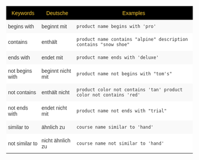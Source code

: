 <style type="text/css">
.tg  {border-collapse:collapse;border-spacing:0;border:none;border-color:#ccc;}
.tg td{font-family:Arial, sans-serif;font-size:14px;padding:10px 5px;border-style:solid;border-width:0px;overflow:hidden;word-break:normal;border-color:#ccc;color:#333;background-color:#fff;}
.tg th{font-family:Arial, sans-serif;font-size:14px;font-weight:normal;padding:10px 5px;border-style:solid;border-width:0px;overflow:hidden;word-break:normal;border-color:#ccc;color:#333;background-color:#f0f0f0;}
.tg .tg-31q5{background-color:#000000;color:#ffcd33;vertical-align:top}
.tg .tg-4eph{background-color:#f9f9f9}
</style>
<table class="tg">
  <tr>
    <th class="tg-31q5">Keywords</th>
    <th class="tg-31q5">Deutsche</th>
    <th class="tg-31q5">Examples</th>
  </tr>
  <tr>
    <td class="tg-4eph">begins with</td>
    <td class="tg-4eph">beginnt mit</td>
    <td class="tg-4eph"><code>product name begins with 'pro'</code></td>
  </tr>
  <tr>
    <td class="tg-031e">contains</td>
    <td class="tg-031e">enthält</td>
    <td class="tg-031e"><code>product name contains "alpine" description contains "snow shoe"</code></td>
  </tr>
  <tr>
    <td class="tg-4eph">ends with</td>
    <td class="tg-4eph">endet mit</td>
    <td class="tg-4eph"><code>product name ends with 'deluxe'</code></td>
  </tr>
  <tr>
    <td class="tg-031e">not begins with</td>
    <td class="tg-031e">beginnt nicht mit</td>
    <td class="tg-031e"><code>product name not begins with "tom's"</code></td>
  </tr>
  <tr>
    <td class="tg-4eph">not contains</td>
    <td class="tg-4eph">enthält nicht</td>
    <td class="tg-4eph"><code>product color not contains 'tan' product color not contains 'red'</code></td>
  </tr>
  <tr>
    <td class="tg-031e">not ends with</td>
    <td class="tg-031e">endet nicht mit</td>
    <td class="tg-031e"><code>product name not ends with "trial"</code></td>
  </tr>
  <tr>
    <td class="tg-4eph">similar to</td>
    <td class="tg-4eph">ähnlich zu</td>
    <td class="tg-4eph"><code>course name similar to 'hand'</code></td>
  </tr>
  <tr>
    <td class="tg-031e">not similar to</td>
    <td class="tg-031e">nicht ähnlich zu</td>
    <td class="tg-031e"><code>course name not similar to 'hand'</code></td>
  </tr>
</table>
